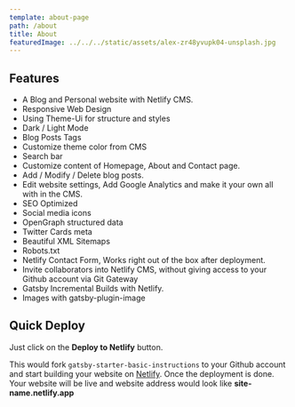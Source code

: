 ```yaml
---
template: about-page
path: /about
title: About 
featuredImage: ../../../static/assets/alex-zr48yvupk04-unsplash.jpg
---
```


## Features

- A Blog and Personal website with Netlify CMS.
- Responsive Web Design
- Using Theme-Ui for structure and styles
- Dark / Light Mode
- Blog Posts Tags
- Customize theme color from CMS
- Search bar
- Customize content of Homepage, About and Contact page.
- Add / Modify / Delete blog posts.
- Edit website settings, Add Google Analytics and make it your own all with in the CMS.
- SEO Optimized
- Social media icons
- OpenGraph structured data
- Twitter Cards meta
- Beautiful XML Sitemaps
- Robots.txt
- Netlify Contact Form, Works right out of the box after deployment.
- Invite collaborators into Netlify CMS, without giving access to your Github account via Git Gateway
- Gatsby Incremental Builds with Netlify.
- Images with gatsby-plugin-image

## Quick Deploy

Just click on the **Deploy to Netlify** button.

This would fork `gatsby-starter-basic-instructions` to your Github account and start building your website on [Netlify](https://netlify.com). Once the deployment is done. Your website will be live and website address would look like **site-name.netlify.app**
